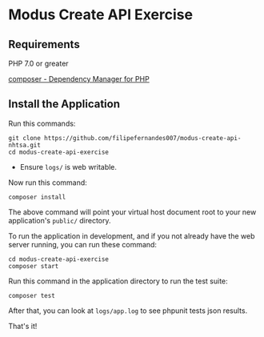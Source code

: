 # Modus Create API Exercise

## Requirements

PHP 7.0 or greater

[composer - Dependency Manager for PHP](https://getcomposer.org/download/) 

## Install the Application

Run this commands:

    git clone https://github.com/filipefernandes007/modus-create-api-nhtsa.git
    cd modus-create-api-exercise
    
* Ensure `logs/` is web writable. 

Now run this command:    
    
    composer install 
    
The above command will point your virtual host document root to your new application's `public/` directory.

To run the application in development, and if you not already have the web server running, you can run these command: 

	cd modus-create-api-exercise
	composer start

Run this command in the application directory to run the test suite:

	composer test

After that, you can look at `logs/app.log` to see phpunit tests json results.

That's it!